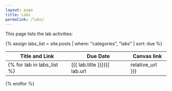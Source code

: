 ```yaml
---
layout: page
title: Labs
permalink: /labs/
---
```


This page lists the lab activities:

{% assign labs_list = site.posts | where: "categories", "labs" | sort: due %}

| Title and Link | Due Date | Canvas link |
| -------- | ---- | -- |
{% for lab in labs_list %}| [{{ lab.title }}]({{ lab.url | relative_url }}) | {{ lab.due | date: "%e %B %Y" | lstrip }} | [Canvas link]({{ lab.canvas-link }}) |
{% endfor %}
